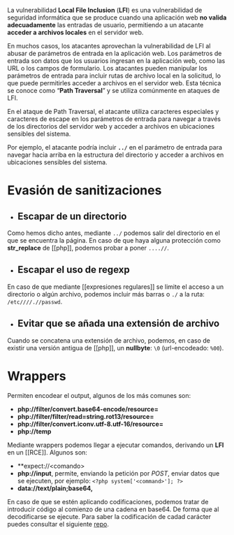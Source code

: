 La vulnerabilidad **Local File Inclusion** (**LFI**) es una vulnerabilidad de seguridad informática que se produce cuando una aplicación web **no valida adecuadamente** las entradas de usuario, permitiendo a un atacante **acceder a archivos locales** en el servidor web.

En muchos casos, los atacantes aprovechan la vulnerabilidad de LFI al abusar de parámetros de entrada en la aplicación web. Los parámetros de entrada son datos que los usuarios ingresan en la aplicación web, como las URL o los campos de formulario. Los atacantes pueden manipular los parámetros de entrada para incluir rutas de archivo local en la solicitud, lo que puede permitirles acceder a archivos en el servidor web. Esta técnica se conoce como “**Path Traversal**” y se utiliza comúnmente en ataques de LFI.

En el ataque de Path Traversal, el atacante utiliza caracteres especiales y caracteres de escape en los parámetros de entrada para navegar a través de los directorios del servidor web y acceder a archivos en ubicaciones sensibles del sistema.

Por ejemplo, el atacante podría incluir **`../`** en el parámetro de entrada para navegar hacia arriba en la estructura del directorio y acceder a archivos en ubicaciones sensibles del sistema.

# Evasión de sanitizaciones

- ## Escapar de un directorio

Como hemos dicho antes, mediante `../` podemos salir del directorio en el que se encuentra la página. En caso de que haya alguna protección como **str_replace** de [[php]], podemos probar a poner `....//`.

- ## Escapar el uso de regexp

En caso de que mediante [[expresiones regulares]] se limite el acceso a un directorio o algún archivo, podemos incluir más barras o `./` a la ruta: `/etc////.//passwd`.

- ## Evitar que se añada una extensión de archivo

Cuando se concatena una extensión de archivo, podemos, en caso de existir una versión antigua de [[php]], un **nullbyte**: `\0` (url-encodeado: `%00`).

# Wrappers

Permiten encodear el output, algunos de los más comunes son:

- **php://filter/convert.base64-encode/resource=**
- **php://filter/filter/read=string.rot13/resource=**
- **php://filter/convert.iconv.utf-8.utf-16/resource=**
- **php://temp**

Mediante wrappers podemos llegar a ejecutar comandos, derivando un **LFI** en un [[RCE]]. Algunos son:

- **expect://\<comando\>
- **php://input**, permite, enviando la petición por *POST*, enviar datos que se ejecuten, por ejemplo: `<?php system['<command>']; ?>`
- **data://text/plain;base64,<comando en base64>**

En caso de que se estén aplicando codificaciones, podemos tratar de introducir código al comienzo de una cadena en base64. De forma que al decodificarse se ejecute. Para saber la codificación de cadad carácter puedes consultar el siguiente [repo](https://github.com/synacktiv/php_filter_chain_generator).